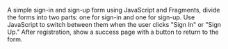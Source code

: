 A simple sign-in and sign-up form using JavaScript and Fragments, divide the forms into two parts: one for sign-in and one for sign-up. Use JavaScript to switch between them when the user clicks "Sign In" or "Sign Up." After registration, show a success page with a button to return to the form.
